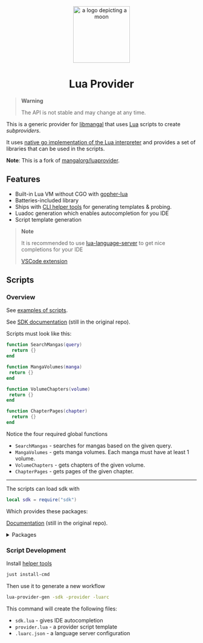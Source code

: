 <div align="center">
  <img width="150px" alt="a logo depicting a moon" src="https://github.com/mangalorg/luaprovider/assets/62389790/7602ff8f-3127-44ab-82c0-bbe58383297f">
  <h1>Lua Provider</h1>
</div>

> **Warning**
>
> The API is not stable and may change at any time.

This is a generic provider for [libmangal](https://github.com/luevano/libmangal) that uses [Lua](https://www.lua.org/) scripts to create _subproviders_.

It uses [native go implementation of the Lua interpreter](https://github.com/yuin/gopher-lua) and provides a set of libraries that can be used in the scripts.

**Note**: This is a fork of [mangalorg/luaprovider](https://github.com/mangalorg/luaprovider).

## Features

- Built-in Lua VM without CGO with
  [gopher-lua](https://github.com/yuin/gopher-lua)
- Batteries-included library
- Ships with [CLI helper tools](./cmd) for generating templates & probing.
- Luadoc generation which enables autocompletion for you IDE
- Script template generation

> **Note**
>
> It is recommended to use
> [lua-language-server](https://github.com/LuaLS/lua-language-server) to get
> nice completions for your IDE
>
> [VSCode extension](https://marketplace.visualstudio.com/items?itemName=sumneko.lua)

## Scripts

### Overview

See [examples of scripts](https://github.com/luevano/saturno).

See [SDK documentation](https://github.com/mangalorg/luaprovider/wiki/sdk.lua) (still in the original repo).

Scripts must look like this:

```lua
function SearchMangas(query)
  return {}
end

function MangaVolumes(manga)
 return {}
end

function VolumeChapters(volume)
 return {}
end

function ChapterPages(chapter)
  return {}
end
```

Notice the four required global functions

- `SearchMangas` - searches for mangas based on the given query.
- `MangaVolumes` - gets manga volumes. Each manga must have at least 1 volume.
- `VolumeChapters` - gets chapters of the given volume.
- `ChapterPages` - gets pages of the given chapter.

---

The scripts can load sdk with

```lua
local sdk = require("sdk")
```

Which provides these packages:

[Documentation](https://github.com/mangalorg/luaprovider/wiki/sdk.lua) (still in the original repo).

<details>
<summary>Packages</summary>

- [http](./lib/http)
- [headless](./lib/headless)
- [crypto](./lib/crypto)
  - [md5](./lib/crypto/md5)
  - [sha1](./lib/crypto/sha1)
  - [sha256](./lib/crypto/sha256)
  - [sha512](./lib/crypto/sha512)
  - [aes](./lib/crypto/aes)
- [encoding](./lib/encoding)
  - [base64](./lib/encoding/base64)
  - [json](./lib/encoding/json)
- [html](./lib/html)
- [js](./lib/js)
- [regexp](./lib/regexp)
- [time](./lib/time)
- [strings](./lib/strings)
- [levenshtein](./lib/levenshtein)
- [util](./lib/util)

</details>

### Script Development

Install [helper tools](./cmd)

```bash
just install-cmd
```

Then use it to generate a new workflow

```bash
lua-provider-gen -sdk -provider -luarc
```

This command will create the following files:

- `sdk.lua` - gives IDE autocompletion
- `provider.lua` - a provider script template
- `.luarc.json` - a language server configuration

